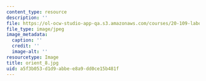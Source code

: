 ```yaml
---
content_type: resource
description: ''
file: https://ol-ocw-studio-app-qa.s3.amazonaws.com/courses/20-109-laboratory-fundamentals-in-biological-engineering-spring-2010/a5f3b053d1d9abbee8a9dd0ce15b481f_orient_8.jpg
file_type: image/jpeg
image_metadata:
  caption: ''
  credit: ''
  image-alt: ''
resourcetype: Image
title: orient_8.jpg
uid: a5f3b053-d1d9-abbe-e8a9-dd0ce15b481f
---
```


